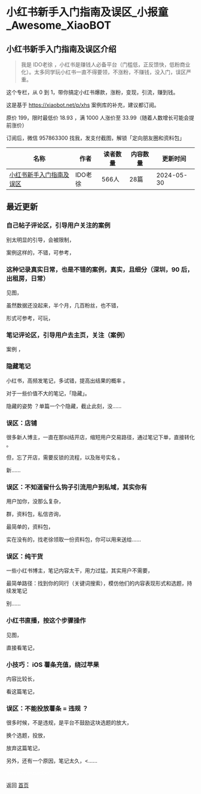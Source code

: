 # 小红书新手入门指南及误区_小报童_Awesome_XiaoBOT

## 小红书新手入门指南及误区介绍
> 我是 IDO老徐 ，小红书是赚钱人必备平台（门槛低，正反馈快，低粉商业化）。太多同学玩小红书一直不得要领，不涨粉，不赚钱，没入门，误区严重。    
    
这个专栏，从 0 到 1，带你搞定小红书爆款，涨粉，变现，引流，赚到钱。    
    
这是基于 https://xiaobot.net/p/xhs 案例库的补充，建议都订阅。    
    
原价 199，限时最低价 18.93 ，满 1000 人涨价至 33.99（随着人数增长可能会提前涨价）    
    
订阅后，微信 957863300 找我，发支付截图，解锁「定向朋友圈和资料包」  
  


|名称|作者|读者数量|内容数量|更新时间|
|---|---|---|---|---|
|[小红书新手入门指南及误区](https://xiaobot.net/p/xhs168?refer=0b133df9-27dc-423b-8101-639049001c13)|IDO老徐|566人|28篇|2024-05-30|

## 最近更新
### 自己帖子评论区，引导用户关注的案例

别太明显的引导，会被限制，

案例这样的，不错，可参考，

### 这种记录真实日常，也是不错的案例，真实，且细分（深圳，90 后，出租房，日常）

见图，

虽然数据还没起来，半个月，几百粉丝，也不错，

形式可参考，可玩，

### 笔记评论区，引导用户去主页，关注（案例）

案例 ，

### 隐藏笔记

小红书，高频发笔记，多试错，提高出结果的概率 。

对于一些价值不大的笔记，「隐藏」。

隐藏的姿势 ？单篇一个个隐藏，截止此刻，没......

### 误区：店铺

很多新人博主，一直在那纠结开店，缩短用户交易路径，通过笔记下单，直接转化 。

但，忘了开店，需要反锁的流程，以及账号实名 。

新......

### 误区：不知道留什么钩子引流用户到私域，其实你有

用户加你，没那么复杂，

群，资料包，私信咨询，

最简单的，资料包，

实在没有的，找老徐领取一份资料包，你可以用来送给......

### 误区：纯干货

一些小红书博主，笔记内容太干，用力过猛，其实用户不需要，

最简单路径：找到你的同行（关键词搜索），模仿他们的内容表现形式和选题，持续发笔记

别......

### 小红书直播，按这个步骤操作

见图，

直接看笔记，

### 小技巧： iOS 薯条充值，绕过苹果

内容比较长，

看这篇笔记，

### 误区：不能投放薯条 = 违规 ？

很多时候，不是违规，是平台不鼓励这块选题的放大，

换个选题，投放，

放弃这篇笔记，

另外，还有一个原因，笔记太久，<......


<a href="https://github.com/Reno9527/awesome-xiaobot" style="color: white; text-decoration: none;">awesome-xiaobot</a>

返回 [首页](../README.md)
